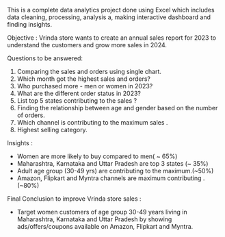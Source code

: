 
 This is a complete data analytics project done using Excel which includes data cleaning, processing, analysis a, making interactive dashboard and  finding insights. 
 
 Objective : Vrinda store wants to create an annual sales report for 2023 to understand the customers and grow more sales in 2024.
 
 Questions to be answered:
 1. Comparing the sales and orders using single chart.
 2. Which month got the highest sales and orders?
 3. Who purchased more - men or women in 2023?
 4. What are the different order status in 2023?
 5. List top 5 states contributing to the sales ?
 6. Finding the relationship between age and gender based on the number of orders.
 7. Which channel is contributing to the maximum sales .
 8. Highest selling category.

Insights :
- Women are more likely to buy compared to men( ~ 65%)
- Maharashtra, Karnataka and Uttar Pradesh are top 3 states (~ 35%)
- Adult age group (30-49 yrs) are contributing to the maximum.(~50%)
- Amazon, Flipkart and Myntra channels are maximum contributing . (~80%)

Final Conclusion to improve Vrinda store sales :
- Target women customers of age group 30-49 years living in Maharashtra, Karnataka and Uttar Pradesh by showing ads/offers/coupons available on Amazon, Flipkart and Myntra.
